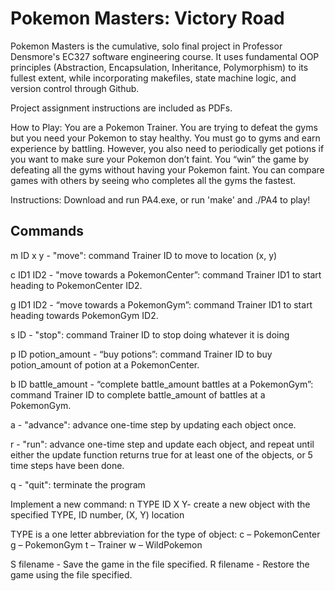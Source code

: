 # Pokemon Masters: Victory Road

Pokemon Masters is the cumulative, solo final project in Professor Densmore's EC327 software engineering course. It uses fundamental OOP principles (Abstraction, Encapsulation, Inheritance, Polymorphism) to its fullest extent, 
while incorporating makefiles, state machine logic, and version control through Github.

Project assignment instructions are included as PDFs. 

How to Play:
You are a Pokemon Trainer. You are trying to defeat the gyms but you need your Pokemon to
stay healthy. You must go to gyms and earn experience by battling. However, you also need to
periodically get potions if you want to make sure your Pokemon don’t faint. You “win” the game
by defeating all the gyms without having your Pokemon faint. You can compare games with
others by seeing who completes all the gyms the fastest.

Instructions:
  Download and run PA4.exe, or run 'make' and ./PA4 to play!

## Commands

  m ID x y - "move": command Trainer ID to move to location (x, y)
  
  c ID1 ID2 - "move towards a PokemonCenter”: command Trainer ID1 to start heading to
  PokemonCenter ID2.
  
  g ID1 ID2 - “move towards a PokemonGym”: command Trainer ID1 to start heading towards
  PokemonGym ID2.
  
  s ID - "stop": command Trainer ID to stop doing whatever it is doing
  
  p ID potion_amount - “buy potions”: command Trainer ID to buy potion_amount of potion at a
  PokemonCenter.
  
  b ID battle_amount - “complete battle_amount battles at a PokemonGym”: command Trainer ID to
  complete battle_amount of battles at a PokemonGym.
  
  a - "advance": advance one-time step by updating each object once.
  
  r - "run": advance one-time step and update each object, and repeat until either the
  update function returns true for at least one of the objects, or 5 time steps have
  been done.
  
  q - "quit": terminate the program

Implement a new command:
  n TYPE ID X Y- create a new object with the specified TYPE, ID number, (X, Y) location
  
  TYPE is a one letter abbreviation for the type of object:
  c – PokemonCenter
  g – PokemonGym
  t – Trainer
  w – WildPokemon

  S filename - Save the game in the file specified.
  R filename - Restore the game using the file specified.
